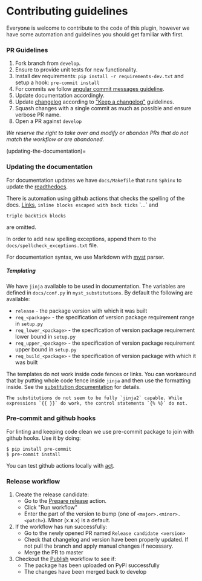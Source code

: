 # Contributing guidelines 

Everyone is welcome to contribute to the code of this plugin, however we have some automation and guidelines you should get familiar with first.

### PR Guidelines
1. Fork branch from `develop`.
1. Ensure to provide unit tests for new functionality.
1. Install dev requirements: `pip install -r requirements-dev.txt` and setup a hook: `pre-commit install`
1. For commits we follow [angular commit messages guideline](https://github.com/angular/angular/blob/main/CONTRIBUTING.md#commit).
1. Update documentation accordingly.
1. Update [changelog](https://github.com/getindata/kedro-kubeflow/blob/develop/CHANGELOG.md) according to ["Keep a changelog"](https://keepachangelog.com/en/1.0.0/) guidelines.
1. Squash changes with a single commit as much as possible and ensure verbose PR name.
1. Open a PR against `develop`

*We reserve the right to take over and modify or abandon PRs that do not match the workflow or are abandoned.* 

(updating-the-documentation)=
### Updating the documentation

For documentation updates we have `docs/Makefile` that runs `Sphinx` to update the [readthedocs](https://kedro-kubeflow.readthedocs.io).

There is automation using github actions that checks the spelling of the docs. [Links](updating-the-documentation), `inline blocks escaped with back ticks` \`...\` and 
```
triple backtick blocks
```
are omitted. 
 
 In order to add new spelling exceptions, append them to the `docs/spellcheck_exceptions.txt` file.

For documentation syntax, we use Markdown with [myst](https://myst-parser.readthedocs.io/en/latest/syntax/syntax.html) parser.

##### Templating

We have `jinja` available to be used in documentation. The variables are defined in `docs/conf.py` in `myst_substitutions`. By default the following are available:

 - `release` - the package version with which it was built
 - `req_<package>` - the specification of version package requirement range in `setup.py`
 - `req_lower_<package>` - the specification of version package requirement lower bound in `setup.py`
 - `req_upper_<package>` - the specification of version package requirement upper bound in `setup.py`
 - `req_build_<package>` - the specification of version package with which it was built

The templates do not work inside code fences or links. You can workaround that by putting whole code fence inside `jinja` and then use the formatting inside. See the [substitution documentation](https://myst-parser.readthedocs.io/en/latest/syntax/optional.html#substitutions-with-jinja2) for details.

```{warning}
The substitutions do not seem to be fully `jinja2` capable. While expressions `{{ }}` do work, the control statements `{% %}` do not.
```

### Pre-commit and github hooks

For linting and keeping code clean we use pre-commit package to join with github hooks. Use it by doing:

```console
$ pip install pre-commit
$ pre-commit install
```

You can test github actions locally with [act](https://github.com/nektos/act).

### Release workflow

1. Create the release candidate:
    - Go to the [Prepare release](https://github.com/getindata/kedro-kubeflow/actions?query=workflow%3A%22Prepare+release%22) action.
    - Click "Run workflow"
    - Enter the part of the version to bump (one of `<major>.<minor>.<patch>`). Minor (x.**x**.x) is a default. 
2. If the workflow has run successfully:
    - Go to the newly opened PR named `Release candidate <version>`
    - Check that changelog and version have been properly updated. If not pull the branch and apply manual changes if necessary.
    - Merge the PR to master
3. Checkout the [Publish](https://github.com/getindata/kedro-kubeflow/actions?query=workflow%3APublish) workflow to see if:
    - The package has been uploaded on PyPI successfully
    - The changes have been merged back to develop
